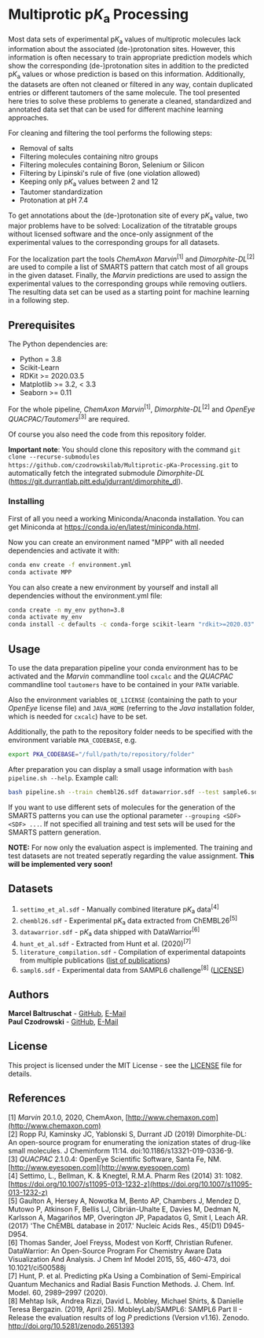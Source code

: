 # Multiprotic p*K*<sub>a</sub> Processing

Most data sets of experimental p*K*<sub>a</sub> values of multiprotic molecules lack information about the associated (de-)protonation sites. However, this information is often necessary to train appropriate prediction models which show the corresponding (de-)protonation sites in addition to the predicted p*K*<sub>a</sub> values or whose prediction is based on this information. Additionally, the datasets are often not cleaned or filtered in any way, contain duplicated entries or different tautomers of the same molecule. The tool presented here tries to solve these problems to generate a cleaned, standardized and annotated data set that can be used for different machine learning approaches. 

For cleaning and filtering the tool performs the following steps:
* Removal of salts
* Filtering molecules containing nitro groups
* Filtering molecules containing Boron, Selenium or Silicon
* Filtering by Lipinski's rule of five (one violation allowed)
* Keeping only p*K*<sub>a</sub> values between 2 and 12
* Tautomer standardization
* Protonation at pH 7.4

To get annotations about the (de-)protonation site of every p*K*<sub>a</sub> value, two major 
problems have to be solved: Localization of the titratable groups without licensed software and the once-only assignment of the experimental values to the corresponding groups for all datasets. 

For the localization part the tools *ChemAxon Marvin*<sup>[1]</sup> and *Dimorphite-DL*<sup>[2]</sup> are used to compile a list of SMARTS pattern that catch most of all groups in the given dataset. Finally, the *Marvin* predictions are used to assign the experimental values to the corresponding groups while removing outliers. The resulting data set can be used as a starting point for machine learning in a following step.


## Prerequisites

The Python dependencies are:
* Python = 3.8
* Scikit-Learn
* RDKit >= 2020.03.5
* Matplotlib >= 3.2, < 3.3 
* Seaborn >= 0.11

For the whole pipeline, *ChemAxon Marvin*<sup>[1]</sup>, *Dimorphite-DL*<sup>[2]</sup> and *OpenEye QUACPAC/Tautomers*<sup>[3]</sup> are required.

Of course you also need the code from this repository folder.

**Important note**: You should clone this repository with the command 
`git clone --recurse-submodules https://github.com/czodrowskilab/Multiprotic-pKa-Processing.git` to automatically
fetch the integrated submodule *Dimorphite-DL* (https://git.durrantlab.pitt.edu/jdurrant/dimorphite_dl).

### Installing

First of all you need a working Miniconda/Anaconda installation. You can get
Miniconda at https://conda.io/en/latest/miniconda.html.

Now you can create an environment named "MPP" with all needed dependencies and
activate it with:
```bash
conda env create -f environment.yml
conda activate MPP
```

You can also create a new environment by yourself and install all dependencies without the
environment.yml file:
```bash
conda create -n my_env python=3.8
conda activate my_env
conda install -c defaults -c conda-forge scikit-learn "rdkit>=2020.03" matplotlib=3.2 "seaborn>=0.11"
```

## Usage
To use the data preparation pipeline your conda environment has to be activated and the *Marvin* commandline tool `cxcalc` and the *QUACPAC* commandline tool `tautomers` have to be contained in your `PATH` variable.

Also the environment variables `OE_LICENSE` (containing the path to your *OpenEye* license
file) and `JAVA_HOME` (referring to the *Java* installation folder, which is needed for 
`cxcalc`) have to be set.

Additionally, the path to the repository folder needs to be specified with the environment variable `PKA_CODEBASE`, e.g.
```bash
export PKA_CODEBASE="/full/path/to/repository/folder"
```

After preparation you can display a small usage information with `bash pipeline.sh --help`.
Example call:
```bash
bash pipeline.sh --train chembl26.sdf datawarrior.sdf --test sample6.sdf
```

If you want to use different sets of molecules for the generation of the SMARTS patterns you can
use the optional parameter `--grouping <SDF> <SDF> ...`. If not specified all training and test sets will
be used for the SMARTS pattern generation.

**NOTE:** For now only the evaluation aspect is implemented. The training and test datasets are not
treated seperatly regarding the value assignment. **This will be implemented very soon!**

## Datasets

1. `settimo_et_al.sdf` - Manually combined literature p<i>K</i><sub>a</sub> data<sup>[4]</sup>
2. `chembl26.sdf` - Experimental p<i>K</i><sub>a</sub> data extracted from ChEMBL26<sup>[5]</sup>
3. `datawarrior.sdf` - p<i>K</i><sub>a</sub> data shipped with DataWarrior<sup>[6]</sup>
4. `hunt_et_al.sdf` - Extracted from Hunt et al. (2020)<sup>[7]</sup>
5. `literature_compilation.sdf` - Compilation of experimental datapoints from multiple publications 
([list of publications](datasets/literature_compilation_publications.txt))
6. `sampl6.sdf` - Experimental data from SAMPL6 challenge<sup>[8]</sup> ([LICENSE](datasets/sampl6.LICENSE))

## Authors

**Marcel Baltruschat** - [GitHub](https://github.com/mrcblt), [E-Mail](mailto:marcel.baltruschat@tu-dortmund.de)<br>
**Paul Czodrowski** - [GitHub](https://github.com/czodrowskilab), [E-Mail](mailto:paul.czodrowski@tu-dortmund.de)

## License

This project is licensed under the MIT License - see the [LICENSE](LICENSE) file for details.

## References

[1] *Marvin* 20.1.0, 2020, ChemAxon, [http://www.chemaxon.com](http://www.chemaxon.com) <br>
[2] Ropp PJ, Kaminsky JC, Yablonski S, Durrant JD (2019) Dimorphite-DL: An
open-source program for enumerating the ionization states of drug-like small
molecules. J Cheminform 11:14. doi:10.1186/s13321-019-0336-9. <br>
[3] *QUACPAC* 2.1.0.4: OpenEye Scientific Software, Santa Fe, NM. [http://www.eyesopen.com](http://www.eyesopen.com) <br>
[4] Settimo, L., Bellman, K. & Knegtel, R.M.A. Pharm Res (2014) 31: 1082. 
[https://doi.org/10.1007/s11095-013-1232-z](https://doi.org/10.1007/s11095-013-1232-z) <br>
[5] Gaulton A, Hersey A, Nowotka M, Bento AP, Chambers J, Mendez D, Mutowo P, Atkinson F, 
Bellis LJ, Cibrián-Uhalte E, Davies M, Dedman N, Karlsson A, Magariños MP, Overington JP, 
Papadatos G, Smit I, Leach AR. (2017) 'The ChEMBL database in 2017.' Nucleic Acids Res., 
45(D1) D945-D954. <br>
[6] Thomas Sander, Joel Freyss, Modest von Korff, Christian Rufener. DataWarrior: An Open-Source 
Program For Chemistry Aware Data Visualization And Analysis. J Chem Inf Model 
2015, 55, 460-473, doi 10.1021/ci500588j <br>
[7] Hunt, P. et al. Predicting pKa Using a Combination of Semi-Empirical Quantum Mechanics and Radial 
Basis Function Methods. J. Chem. Inf. Model. 60, 2989–2997 (2020). <br>
[8] Mehtap Isik, Andrea Rizzi, David L. Mobley, Michael Shirts, & Danielle Teresa Bergazin. (2019, April 25). 
MobleyLab/SAMPL6: SAMPL6 Part II - Release the evaluation results of log *P* predictions (Version v1.16). Zenodo. 
http://doi.org/10.5281/zenodo.2651393 <br>
